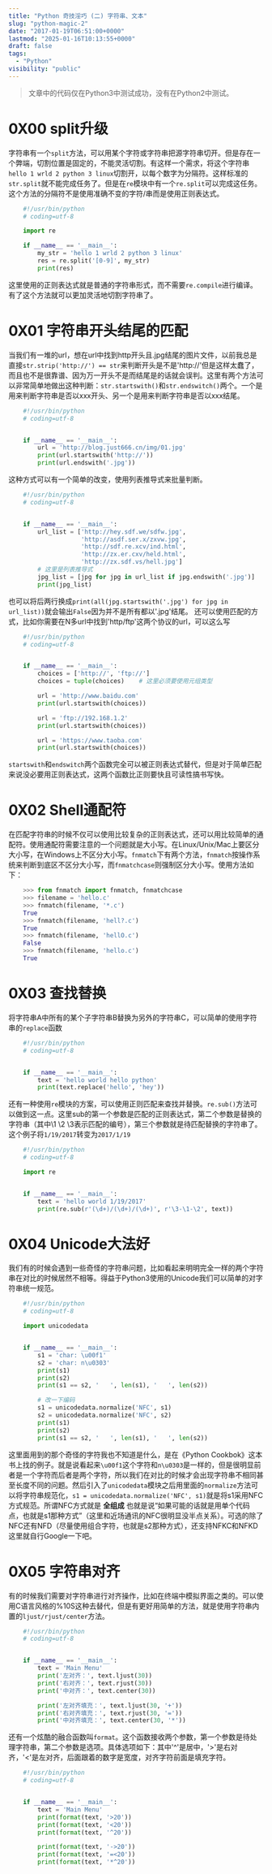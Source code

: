 ```yaml
---
title: "Python 奇技淫巧 (二) 字符串、文本"
slug: "python-magic-2"
date: "2017-01-19T06:51:00+0000"
lastmod: "2025-01-16T10:13:55+0000"
draft: false
tags:
  - "Python"
visibility: "public"
---
```

> 文章中的代码仅在Python3中测试成功，没有在Python2中测试。

# 0X00 split升级

字符串有一个`split`方法，可以用某个字符或字符串把源字符串切开。但是存在一个弊端，切割位置是固定的，不能灵活切割。有这样一个需求，将这个字符串`hello 1 wrld 2 python 3 linux`切割开，以每个数字为分隔符。这样标准的`str.split`就不能完成任务了。但是在`re`模块中有一个`re.split`可以完成这任务。这个方法的分隔符不是使用准确不变的字符/串而是使用正则表达式。

```python
    #!/usr/bin/python
    # coding=utf-8

    import re

    if __name__ == '__main__':
        my_str = 'hello 1 wrld 2 python 3 linux'
        res = re.split('[0-9]', my_str)
        print(res)
```

这里使用的正则表达式就是普通的字符串形式，而不需要`re.compile`进行编译。有了这个方法就可以更加灵活地切割字符串了。

# 0X01 字符串开头结尾的匹配

当我们有一堆的url，想在url中找到http开头且.jpg结尾的图片文件，以前我总是直接`str.strip('http://') == str`来判断开头是不是'http://'但是这样太蠢了，而且也不是很靠谱、因为万一开头不是而结尾是的话就会误判。这里有两个方法可以非常简单地做出这种判断：`str.startswith()`和`str.endswitch()`两个。一个是用来判断字符串是否以xxx开头、另一个是用来判断字符串是否以xxx结尾。

```python
    #!/usr/bin/python
    # coding=utf-8


    if __name__ == '__main__':
        url = 'http://blog.just666.cn/img/01.jpg'
        print(url.startswith('http://'))
        print(url.endswith('.jpg'))
```

这种方式可以有一个简单的改变，使用列表推导式来批量判断。

```python
    #!/usr/bin/python
    # coding=utf-8


    if __name__ == '__main__':
        url_list = ['http://hey.sdf.we/sdfw.jpg',
                    'http://asdf.ser.x/zxvw.jpg',
                    'http://sdf.re.xcv/ind.html',
                    'http://zx.er.cxv/held.html',
                    'http://zx.sdf.vs/hell.jpg']
    	# 这里是列表推导式
        jpg_list = [jpg for jpg in url_list if jpg.endswith('.jpg')]
        print(jpg_list)
```

也可以将后两行换成`print(all(jpg.startswith('.jpg') for jpg in url_list))`就会输出`False`因为并不是所有都以'.jpg'结尾。
还可以使用匹配的方式，比如你需要在N多url中找到'http/ftp'这两个协议的url，可以这么写

```python
    #!/usr/bin/python
    # coding=utf-8


    if __name__ == '__main__':
        choices = ['http://', 'ftp://']
        choices = tuple(choices)	# 这里必须要使用元组类型

        url = 'http://www.baidu.com'
        print(url.startswith(choices))

        url = 'ftp://192.168.1.2'
        print(url.startswith(choices))

        url = 'https://www.taoba.com'
        print(url.startswith(choices))
```

`startswith`和`endswitch`两个函数完全可以被正则表达式替代，但是对于简单匹配来说没必要用正则表达式，这两个函数比正则要快且可读性搞书写快。

# 0X02 Shell通配符

在匹配字符串的时候不仅可以使用比较复杂的正则表达式，还可以用比较简单的通配符。使用通配符需要注意的一个问题就是大小写。在Linux/Unix/Mac上要区分大小写，在Windows上不区分大小写。`fnmatch`下有两个方法，`fnmatch`按操作系统来判断到底区不区分大小写，而`fnmatchcase`则强制区分大小写。使用方法如下：

```python
    >>> from fnmatch import fnmatch, fnmatchcase
    >>> filename = 'hello.c'
    >>> fnmatch(filename, '*.c')
    True
    >>> fnmatch(filename, 'hell?.c')
    True
    >>> fnmatch(filename, 'hellO.c')
    False
    >>> fnmatch(filename, 'hello.c')
    True
```

# 0X03 查找替换

将字符串A中所有的某个子字符串B替换为另外的字符串C，可以简单的使用字符串的`replace`函数

```python
    #!/usr/bin/python
    # coding=utf-8


    if __name__ == '__main__':
        text = 'hello world hello python'
        print(text.replace('hello', 'hey'))
```

还有一种使用`re`模块的方案，可以使用正则匹配来查找并替换。`re.sub()`方法可以做到这一点。这里sub的第一个参数是匹配的正则表达式，第二个参数是替换的字符串（其中\1 \2 \3表示匹配的编号），第三个参数就是待匹配替换的字符串了。这个例子将`1/19/2017`转变为`2017/1/19`

```python
    #!/usr/bin/python
    # coding=utf-8

    import re


    if __name__ == '__main__':
        text = 'hello world 1/19/2017'
        print(re.sub(r'(\d+)/(\d+)/(\d+)', r'\3-\1-\2', text))
```

# 0X04 Unicode大法好

我们有的时候会遇到一些奇怪的字符串问题，比如看起来明明完全一样的两个字符串在对比的时候居然不相等。得益于Python3使用的Unicode我们可以简单的对字符串统一规范。

```python
    #!/usr/bin/python
    # coding=utf-8

    import unicodedata


    if __name__ == '__main__':
        s1 = 'char: \u00f1'
        s2 = 'char: n\u0303'
        print(s1)
        print(s2)
        print(s1 == s2, '   ', len(s1), '   ', len(s2))

        # 改一下编码
        s1 = unicodedata.normalize('NFC', s1)
        s2 = unicodedata.normalize('NFC', s2)
        print(s1)
        print(s2)
        print(s1 == s2, '   ', len(s1), '   ', len(s2))
```

这里面用到的那个奇怪的字符我也不知道是什么，是在《Python Cookbok》这本书上找的例子。就是说看起来`\u00f1`这个字符和`n\u0303`是一样的，但是很明显前者是一个字符而后者是两个字符，所以我们在对比的时候才会出现字符串不相同甚至长度不同的问题。然后引入了`unicodedata`模块之后用里面的`normalize`方法可以将字符串规范化，`s1 = unicodedata.normalize('NFC', s1)`就是将s1采用NFC方式规范。所谓NFC方式就是 **全组成** 也就是说“如果可能的话就是用单个代码点，也就是s1那种方式”（这里和近场通讯的NFC很明显没半点关系）。可选的除了NFC还有NFD（尽量使用组合字符，也就是s2那种方式），还支持NFKC和NFKD这里就自行Google一下吧。

# 0X05 字符串对齐

有的时候我们需要对字符串进行对齐操作，比如在终端中模拟界面之类的。可以使用C语言风格的%10S这种去替代，但是有更好用简单的方法，就是使用字符串内置的`ljust/rjust/center`方法。

```python
    #!/usr/bin/python
    # coding=utf-8


    if __name__ == '__main__':
        text = 'Main Menu'
        print('左对齐：', text.ljust(30))
        print('右对齐：', text.rjust(30))
        print('中对齐：', text.center(30))

        print('左对齐填充：', text.ljust(30, '+'))
        print('右对齐填充：', text.rjust(30, '='))
        print('中对齐填充：', text.center(30, '*'))
```

还有一个炫酷的融合函数叫`format`。这个函数接收两个参数，第一个参数是待处理字符串，第二个参数是选项。具体选项如下：其中'^'是居中，'>'是右对齐，'<'是左对齐，后面跟着的数字是宽度，对齐字符前面是填充字符。

```python
    #!/usr/bin/python
    # coding=utf-8


    if __name__ == '__main__':
        text = 'Main Menu'
        print(format(text, '>20'))
        print(format(text, '<20'))
        print(format(text, '^20'))

        print(format(text, '->20'))
        print(format(text, '=<20'))
        print(format(text, '*^20'))
```